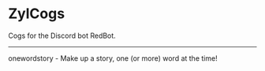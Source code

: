 # ZylCogs
Cogs for the Discord bot RedBot.

---

onewordstory - Make up a story, one (or more) word at the time!
